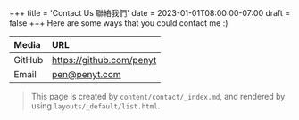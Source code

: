 +++
title = 'Contact Us 聯絡我們'
date = 2023-01-01T08:00:00-07:00
draft = false
+++
Here are some ways that you could contact me :)  

| Media | URL |
| :--- | :--- |
| GitHub | https://github.com/penyt |
| Email | pen@penyt.com |


> This page is created by `content/contact/_index.md`, and rendered by using `layouts/_default/list.html`. 


